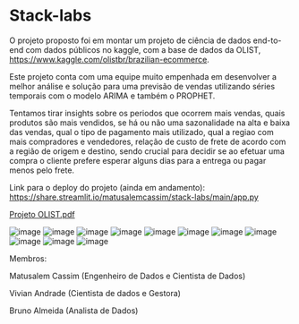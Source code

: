 # Stack-labs

O projeto proposto foi em montar um projeto de ciência de dados end-to-end com dados públicos no kaggle, com a base de dados da OLIST, https://www.kaggle.com/olistbr/brazilian-ecommerce.

Este projeto conta com uma equipe muito empenhada em desenvolver a melhor análise e solução para uma previsão de vendas utilizando séries temporais com o modelo ARIMA e também o PROPHET.

Tentamos tirar insights sobre os periodos que ocorrem mais vendas, quais produtos são mais vendidos, se há ou não uma sazonalidade na alta e baixa das vendas, qual o tipo de pagamento mais utilizado, qual a regiao com mais compradores e vendedores, relação de custo de frete de acordo com a região de origem e destino, sendo crucial para decidir se ao efetuar uma compra o cliente prefere esperar alguns dias para a entrega ou pagar menos pelo frete.

Link para o deploy do projeto (ainda em andamento): https://share.streamlit.io/matusalemcassim/stack-labs/main/app.py

[Projeto OLIST.pdf](https://github.com/matusalemcassim/stack-labs/files/7972117/Projeto_OLIST.pdf)

![image](https://user-images.githubusercontent.com/16643025/151826637-ab314c96-b45d-4ce4-9a1c-14f1ab153324.png)
![image](https://user-images.githubusercontent.com/16643025/151826488-f6c18df0-52bd-43a7-bd4d-53a8524dedcc.png)
![image](https://user-images.githubusercontent.com/16643025/151826582-f0afff92-0294-4570-b05b-11589c153db7.png)
![image](https://user-images.githubusercontent.com/16643025/151826689-839300a3-60e0-4201-b506-c2b7d3c2188c.png)
![image](https://user-images.githubusercontent.com/16643025/151826705-2246cbe6-f273-4543-9b0e-39908653cfff.png)
![image](https://user-images.githubusercontent.com/16643025/151826724-ffddf209-a487-412b-992b-d9048e972e5e.png)
![image](https://user-images.githubusercontent.com/16643025/151826745-25e2d547-e36a-467a-a242-efddce8c93d0.png)
![image](https://user-images.githubusercontent.com/16643025/151826808-47cf93e8-72f6-4aea-84bd-8bb07d03d26a.png)
![image](https://user-images.githubusercontent.com/16643025/151826827-d86cbbcd-46e9-4032-b2a4-9a44e6c8700f.png)
![image](https://user-images.githubusercontent.com/16643025/151826846-54983ee9-3f6f-47cc-8819-516caf7b01b4.png)
![image](https://user-images.githubusercontent.com/16643025/151826859-40810991-f4b7-4d69-a75c-a2e86766d028.png)


Membros:  

Matusalem Cassim (Engenheiro de Dados e Cientista de Dados)

Vivian Andrade (Cientista de dados e Gestora)

Bruno Almeida (Analista de Dados)   
